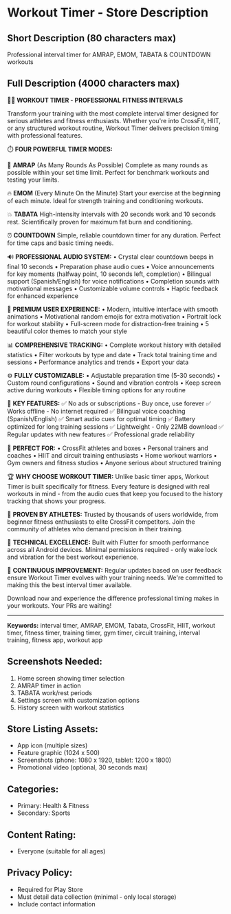 # Workout Timer - Store Description

## Short Description (80 characters max)
Professional interval timer for AMRAP, EMOM, TABATA & COUNTDOWN workouts

## Full Description (4000 characters max)

🏋️‍♂️ **WORKOUT TIMER - PROFESSIONAL FITNESS INTERVALS**

Transform your training with the most complete interval timer designed for serious athletes and fitness enthusiasts. Whether you're into CrossFit, HIIT, or any structured workout routine, Workout Timer delivers precision timing with professional features.

⏱️ **FOUR POWERFUL TIMER MODES:**

🎯 **AMRAP** (As Many Rounds As Possible)
Complete as many rounds as possible within your set time limit. Perfect for benchmark workouts and testing your limits.

🔥 **EMOM** (Every Minute On the Minute)
Start your exercise at the beginning of each minute. Ideal for strength training and conditioning workouts.

💥 **TABATA** 
High-intensity intervals with 20 seconds work and 10 seconds rest. Scientifically proven for maximum fat burn and conditioning.

⏰ **COUNTDOWN**
Simple, reliable countdown timer for any duration. Perfect for time caps and basic timing needs.

🔊 **PROFESSIONAL AUDIO SYSTEM:**
• Crystal clear countdown beeps in final 10 seconds
• Preparation phase audio cues
• Voice announcements for key moments (halfway point, 10 seconds left, completion)
• Bilingual support (Spanish/English) for voice notifications
• Completion sounds with motivational messages
• Customizable volume controls
• Haptic feedback for enhanced experience

🎨 **PREMIUM USER EXPERIENCE:**
• Modern, intuitive interface with smooth animations
• Motivational random emojis for extra motivation
• Portrait lock for workout stability
• Full-screen mode for distraction-free training
• 5 beautiful color themes to match your style

📊 **COMPREHENSIVE TRACKING:**
• Complete workout history with detailed statistics
• Filter workouts by type and date
• Track total training time and sessions
• Performance analytics and trends
• Export your data

⚙️ **FULLY CUSTOMIZABLE:**
• Adjustable preparation time (5-30 seconds)
• Custom round configurations
• Sound and vibration controls
• Keep screen active during workouts
• Flexible timing options for any routine

🌟 **KEY FEATURES:**
✅ No ads or subscriptions - Buy once, use forever
✅ Works offline - No internet required
✅ Bilingual voice coaching (Spanish/English)
✅ Smart audio cues for optimal timing
✅ Battery optimized for long training sessions
✅ Lightweight - Only 22MB download
✅ Regular updates with new features
✅ Professional grade reliability

👥 **PERFECT FOR:**
• CrossFit athletes and boxes
• Personal trainers and coaches
• HIIT and circuit training enthusiasts
• Home workout warriors
• Gym owners and fitness studios
• Anyone serious about structured training

🏆 **WHY CHOOSE WORKOUT TIMER:**
Unlike basic timer apps, Workout Timer is built specifically for fitness. Every feature is designed with real workouts in mind - from the audio cues that keep you focused to the history tracking that shows your progress.

💪 **PROVEN BY ATHLETES:**
Trusted by thousands of users worldwide, from beginner fitness enthusiasts to elite CrossFit competitors. Join the community of athletes who demand precision in their training.

📱 **TECHNICAL EXCELLENCE:**
Built with Flutter for smooth performance across all Android devices. Minimal permissions required - only wake lock and vibration for the best workout experience.

🔄 **CONTINUOUS IMPROVEMENT:**
Regular updates based on user feedback ensure Workout Timer evolves with your training needs. We're committed to making this the best interval timer available.

Download now and experience the difference professional timing makes in your workouts. Your PRs are waiting!

---

**Keywords:** interval timer, AMRAP, EMOM, Tabata, CrossFit, HIIT, workout timer, fitness timer, training timer, gym timer, circuit training, interval training, fitness app, workout app

## Screenshots Needed:
1. Home screen showing timer selection
2. AMRAP timer in action
3. TABATA work/rest periods
4. Settings screen with customization options
5. History screen with workout statistics

## Store Listing Assets:
- App icon (multiple sizes)
- Feature graphic (1024 x 500)
- Screenshots (phone: 1080 x 1920, tablet: 1200 x 1800)
- Promotional video (optional, 30 seconds max)

## Categories:
- Primary: Health & Fitness
- Secondary: Sports

## Content Rating:
- Everyone (suitable for all ages)

## Privacy Policy:
- Required for Play Store
- Must detail data collection (minimal - only local storage)
- Include contact information
